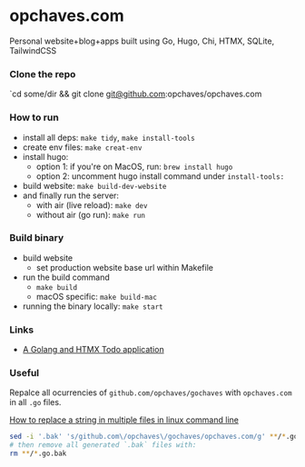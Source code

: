 # opchaves.com

Personal website+blog+apps built using Go, Hugo, Chi, HTMX, SQLite, TailwindCSS

### Clone the repo

`cd some/dir && git clone git@github.com:opchaves/opchaves.com

### How to run

- install all deps: `make tidy`, `make install-tools`
- create env files: `make creat-env`
- install hugo:
  - option 1: if you're on MacOS, run: `brew install hugo`
  - option 2: uncomment hugo install command under `install-tools:`
- build website: `make build-dev-website`
- and finally run the server:
  - with air (live reload): `make dev`
  - without air (go run): `make run`

### Build binary

- build website
  - set production website base url within Makefile
- run the build command
  - `make build`
  - macOS specific: `make build-mac`
- running the binary locally: `make start`

### Links

- [A Golang and HTMX Todo application](https://github.com/paganotoni/todox)

### Useful

Repalce all ocurrencies of `github.com/opchaves/gochaves` with `opchaves.com` in all `.go` files.

[How to replace a string in multiple files in linux command line](https://stackoverflow.com/a/11392505)

```sh
sed -i '.bak' 's/github.com\/opchaves\/gochaves/opchaves.com/g' **/*.go
# then remove all generated `.bak` files with:
rm **/*.go.bak
```
